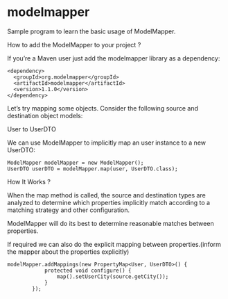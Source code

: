 
# modelmapper

Sample program to learn the basic usage of ModelMapper.

How to add the ModelMapper to your project ?

If you’re a Maven user just add the modelmapper library as a dependency:

```
<dependency>
  <groupId>org.modelmapper</groupId>
  <artifactId>modelmapper</artifactId>
  <version>1.1.0</version>
</dependency>
```

Let’s try mapping some objects. Consider the following source and destination object models:

User to UserDTO

We can use ModelMapper to implicitly map an user instance to a new UserDTO:

```
ModelMapper modelMapper = new ModelMapper();
UserDTO userDTO = modelMapper.map(user, UserDTO.class);
```

How It Works ?

When the map method is called, the source and destination types are analyzed to determine which properties implicitly match according to a matching strategy and other configuration.

ModelMapper will do its best to determine reasonable matches between properties.

If required we can also do the explicit mapping between properties.(inform the mapper about the properties explicitly)

```
modelMapper.addMappings(new PropertyMap<User, UserDTO>() {
			protected void configure() {
				map().setUserCity(source.getCity());
			}
		});
```    
